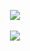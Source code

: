 <p align="center">
  <a href="https://github.com/projectings">
    <img src="https://lanyard.cnrad.dev/api/506489879887085568"/>
</a><br><br>
  <a href="https://github.com/projectings">
<img src="https://github-readme-stats.vercel.app/api?username=projectings&show_icons=true&theme=dark">
</a>
</p>
